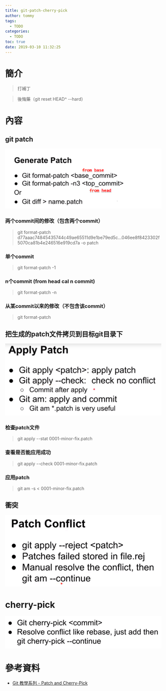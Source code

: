 ```yaml
---
title: git-patch-cherry-pick
author: tommy
tags:
  - TODO
categories:
  - TODO
toc: true
date: 2019-03-10 11:32:25
---
```


# 簡介

> 打補丁

> 後悔藥（git reset HEAD^ --hard）


<!--more-->
# 內容


## git patch

![](git-patch-cherry-pick/20190310113100.png)

### 两个commit间的修改（包含两个commit）
> git format-patch d77aaac74845435744c49ae65511d9e1be79ed5c...046ee8f8423302f5070ca81b4e246516e919cd7a -o patch

### 单个commit
> git format-patch -1 <r1>

### n个commit (from head cal  n  commit)
> git format-patch -n <r1>


### 从某commit以来的修改（不包含该commit）
> git format-patch <r1>


## 把生成的patch文件拷贝到目标git目录下

![](git-patch-cherry-pick/20190310114916.png)

### 检查patch文件
> git apply --stat 0001-minor-fix.patch

### 查看是否能应用成功
> git apply --check 0001-minor-fix.patch

### 应用patch
> git am -s < 0001-minor-fix.patch



## 衝突
![](git-patch-cherry-pick/20190310115843.png)




# cherry-pick
![](git-patch-cherry-pick/20190310121118.png)



# 參考資料

- [Git 教學系列 - Patch and Cherry-Pick](https://www.youtube.com/watch?v=juPuEiwRvvE)

